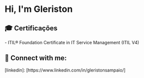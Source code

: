 <h1>Hi, I'm Gleriston <br/>


<h2>🎓 Certificações</h2>
- ITIL® Foundation Certificate in IT Service Management (ITIL V4)


<h2> 🤳 Connect with me:</h2>
[linkedin]: [https://www.linkedin.com/in/gleristonsampaio/]


<!--START_SECTION:badges-->
<!--


name: Update badges

on:
  schedule:
    # Runs at 2am UTC
    - cron: "0 2 * * *"
jobs:
  update-readme:
    name: Update Readme with badges
    runs-on: ubuntu-latest
    steps:
      - name: Badges - Readme
        uses: gleriston/badge-readme@main
        with:       
          CREDLY_USER: gleriston 
          # optional, but default will use the same from github

<!--END_SECTION:badges-->
